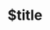 ---
title: $title
second_title: Aspose.Cells voor .NET API-referentie
description: $description
type: docs
weight: $weight
url: /nl/net/$ref/
---